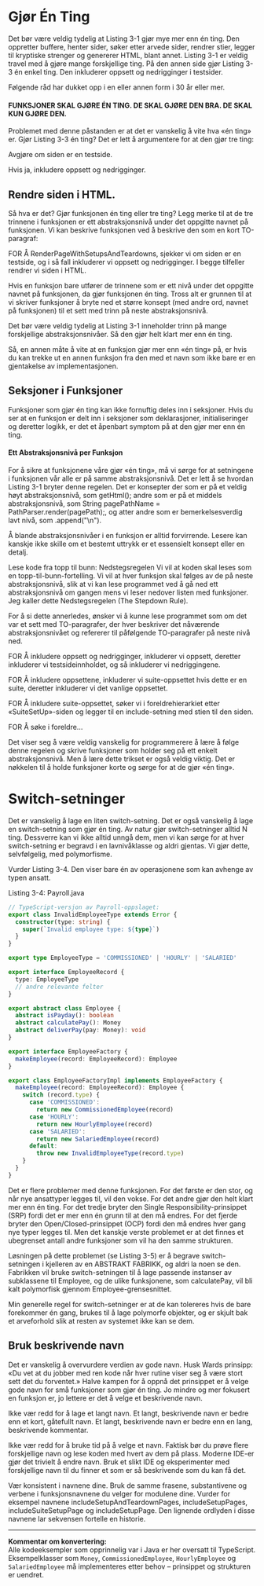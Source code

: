 # Gjør Én Ting

Det bør være veldig tydelig at Listing 3-1 gjør mye mer enn én ting. Den oppretter buffere, henter sider, søker etter arvede sider, rendrer stier, legger til kryptiske strenger og genererer HTML, blant annet. Listing 3-1 er veldig travel med å gjøre mange forskjellige ting. På den annen side gjør Listing 3-3 én enkel ting. Den inkluderer oppsett og nedrigginger i testsider.

Følgende råd har dukket opp i en eller annen form i 30 år eller mer.

#### FUNKSJONER SKAL GJØRE ÉN TING. DE SKAL GJØRE DEN BRA. DE SKAL KUN GJØRE DEN.

Problemet med denne påstanden er at det er vanskelig å vite hva «én ting» er. Gjør Listing 3-3 én ting? Det er lett å argumentere for at den gjør tre ting:

Avgjøre om siden er en testside.

Hvis ja, inkludere oppsett og nedrigginger.

## Rendre siden i HTML.

Så hva er det? Gjør funksjonen én ting eller tre ting? Legg merke til at de tre trinnene i funksjonen er ett abstraksjonsnivå under det oppgitte navnet på funksjonen. Vi kan beskrive funksjonen ved å beskrive den som en kort TO-paragraf:

FOR Å RenderPageWithSetupsAndTeardowns, sjekker vi om siden er en testside, og i så fall inkluderer vi oppsett og nedrigginger. I begge tilfeller rendrer vi siden i HTML.

Hvis en funksjon bare utfører de trinnene som er ett nivå under det oppgitte navnet på funksjonen, da gjør funksjonen én ting. Tross alt er grunnen til at vi skriver funksjoner å bryte ned et større konsept (med andre ord, navnet på funksjonen) til et sett med trinn på neste abstraksjonsnivå.

Det bør være veldig tydelig at Listing 3-1 inneholder trinn på mange forskjellige abstraksjonsnivåer. Så den gjør helt klart mer enn én ting.

Så, en annen måte å vite at en funksjon gjør mer enn «én ting» på, er hvis du kan trekke ut en annen funksjon fra den med et navn som ikke bare er en gjentakelse av implementasjonen.

## Seksjoner i Funksjoner

Funksjoner som gjør én ting kan ikke fornuftig deles inn i seksjoner. Hvis du ser at en funksjon er delt inn i seksjoner som deklarasjoner, initialiseringer og deretter logikk, er det et åpenbart symptom på at den gjør mer enn én ting.

#### Ett Abstraksjonsnivå per Funksjon

For å sikre at funksjonene våre gjør «én ting», må vi sørge for at setningene i funksjonen vår alle er på samme abstraksjonsnivå. Det er lett å se hvordan Listing 3-1 bryter denne regelen. Det er konsepter der som er på et veldig høyt abstraksjonsnivå, som getHtml(); andre som er på et middels abstraksjonsnivå, som String pagePathName = PathParser.render(pagePath);, og atter andre som er bemerkelsesverdig lavt nivå, som .append("\n").

Å blande abstraksjonsnivåer i en funksjon er alltid forvirrende. Lesere kan kanskje ikke skille om et bestemt uttrykk er et essensielt konsept eller en detalj.

Lese kode fra topp til bunn: Nedstegsregelen
Vi vil at koden skal leses som en topp-til-bunn-fortelling. Vi vil at hver funksjon skal følges av de på neste abstraksjonsnivå, slik at vi kan lese programmet ved å gå ned ett abstraksjonsnivå om gangen mens vi leser nedover listen med funksjoner. Jeg kaller dette Nedstegsregelen (The Stepdown Rule).

For å si dette annerledes, ønsker vi å kunne lese programmet som om det var et sett med TO-paragrafer, der hver beskriver det nåværende abstraksjonsnivået og refererer til påfølgende TO-paragrafer på neste nivå ned.

FOR Å inkludere oppsett og nedrigginger, inkluderer vi oppsett, deretter inkluderer vi testsideinnholdet, og så inkluderer vi nedriggingene.

FOR Å inkludere oppsettene, inkluderer vi suite-oppsettet hvis dette er en suite, deretter inkluderer vi det vanlige oppsettet.

FOR Å inkludere suite-oppsettet, søker vi i foreldrehierarkiet etter «SuiteSetUp»-siden og legger til en include-setning med stien til den siden.

FOR Å søke i foreldre...

Det viser seg å være veldig vanskelig for programmerere å lære å følge denne regelen og skrive funksjoner som holder seg på ett enkelt abstraksjonsnivå. Men å lære dette trikset er også veldig viktig. Det er nøkkelen til å holde funksjoner korte og sørge for at de gjør «én ting».

# Switch-setninger

Det er vanskelig å lage en liten switch-setning. Det er også vanskelig å lage en switch-setning som gjør én ting. Av natur gjør switch-setninger alltid N ting. Dessverre kan vi ikke alltid unngå dem, men vi kan sørge for at hver switch-setning er begravd i en lavnivåklasse og aldri gjentas. Vi gjør dette, selvfølgelig, med polymorfisme.

Vurder Listing 3-4. Den viser bare én av operasjonene som kan avhenge av typen ansatt.

Listing 3-4: Payroll.java

```typescript
// TypeScript-versjon av Payroll-oppslaget:
export class InvalidEmployeeType extends Error {
  constructor(type: string) {
    super(`Invalid employee type: ${type}`)
  }
}

export type EmployeeType = 'COMMISSIONED' | 'HOURLY' | 'SALARIED'

export interface EmployeeRecord {
  type: EmployeeType
  // andre relevante felter
}

export abstract class Employee {
  abstract isPayday(): boolean
  abstract calculatePay(): Money
  abstract deliverPay(pay: Money): void
}

export interface EmployeeFactory {
  makeEmployee(record: EmployeeRecord): Employee
}

export class EmployeeFactoryImpl implements EmployeeFactory {
  makeEmployee(record: EmployeeRecord): Employee {
    switch (record.type) {
      case 'COMMISSIONED':
        return new CommissionedEmployee(record)
      case 'HOURLY':
        return new HourlyEmployee(record)
      case 'SALARIED':
        return new SalariedEmployee(record)
      default:
        throw new InvalidEmployeeType(record.type)
    }
  }
}
```

Det er flere problemer med denne funksjonen. For det første er den stor, og når nye ansattyper legges til, vil den vokse. For det andre gjør den helt klart mer enn én ting. For det tredje bryter den Single Responsibility-prinsippet (SRP) fordi det er mer enn én grunn til at den må endres. For det fjerde bryter den Open/Closed-prinsippet (OCP) fordi den må endres hver gang nye typer legges til. Men det kanskje verste problemet er at det finnes et ubegrenset antall andre funksjoner som vil ha den samme strukturen.

Løsningen på dette problemet (se Listing 3-5) er å begrave switch-setningen i kjelleren av en ABSTRAKT FABRIKK, og aldri la noen se den. Fabrikken vil bruke switch-setningen til å lage passende instanser av subklassene til Employee, og de ulike funksjonene, som calculatePay, vil bli kalt polymorfisk gjennom Employee-grensesnittet.

Min generelle regel for switch-setninger er at de kan tolereres hvis de bare forekommer én gang, brukes til å lage polymorfe objekter, og er skjult bak et arveforhold slik at resten av systemet ikke kan se dem.

## Bruk beskrivende navn

Det er vanskelig å overvurdere verdien av gode navn. Husk Wards prinsipp: «Du vet at du jobber med ren kode når hver rutine viser seg å være stort sett det du forventet.» Halve kampen for å oppnå det prinsippet er å velge gode navn for små funksjoner som gjør én ting. Jo mindre og mer fokusert en funksjon er, jo lettere er det å velge et beskrivende navn.

Ikke vær redd for å lage et langt navn. Et langt, beskrivende navn er bedre enn et kort, gåtefullt navn. Et langt, beskrivende navn er bedre enn en lang, beskrivende kommentar.

Ikke vær redd for å bruke tid på å velge et navn. Faktisk bør du prøve flere forskjellige navn og lese koden med hvert av dem på plass. Moderne IDE-er gjør det trivielt å endre navn. Bruk et slikt IDE og eksperimenter med forskjellige navn til du finner et som er så beskrivende som du kan få det.

Vær konsistent i navnene dine. Bruk de samme frasene, substantivene og verbene i funksjonsnavnene du velger for modulene dine. Vurder for eksempel navnene includeSetupAndTeardownPages, includeSetupPages, includeSuiteSetupPage og includeSetupPage. Den lignende ordlyden i disse navnene lar sekvensen fortelle en historie.

---

**Kommentar om konvertering:**  
Alle kodeeksempler som opprinnelig var i Java er her oversatt til TypeScript. Eksempelklasser som `Money`, `CommissionedEmployee`, `HourlyEmployee` og `SalariedEmployee` må implementeres etter behov – prinsippet og strukturen er uendret.
